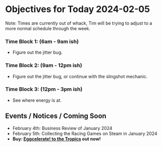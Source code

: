 # Objectives for Today 2024-02-05

Note: Times are currently out of whack, Tim will be trying to adjust to a more normal schedule through the week.

### Time Block 1: (6am - 9am ish)
- Figure out the jitter bug.

### Time Block 2: (9am - 12pm ish)
- Figure out the jitter bug, or continue with the slingshot mechanic.

### Time Block 3: (12pm - 3pm ish)
- See where energy is at.

## Events / Notices / Coming Soon

- February 4th: Business Review of January 2024
- February 5th: Collecting the Racing Games on Steam in January 2024
- **Buy: [Eggcelerate! to the Tropics](https://store.steampowered.com/app/1621320/Eggcelerate_to_the_Tropics/) out now!**

